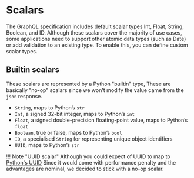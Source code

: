 # Scalars

The GraphQL specification includes default scalar types Int, Float, String, Boolean, and ID. Although these scalars cover the majority of use cases, some applications need to support other atomic data types (such as Date) or add validation to an existing type. To enable this, you can define custom scalar types.

## Builtin scalars
These scalars are represented by a Python "builtin" type, These are basically "no-op"
scalars since we won't modify the value came from the `json` response.

- `String`, maps to Python’s `str`
- `Int`, a signed 32-bit integer, maps to Python’s `int`
- `Float`, a signed double-precision floating-point value, maps to Python’s `float`
- `Boolean`, true or false, maps to Python’s `bool`
- `ID`, a specialised `String` for representing unique object identifiers
- `UUID`, maps to Python’s `str`

!!! Note "UUID scalar"
    Although you could expect of UUID to map to [Python's UUID](https://docs.python.org/3/library/uuid.html#uuid.UUID)
    Since it would come with performance penalty and the advantages are nominal, we decided to stick with a no-op scalar.


[//]: # (# TODO: add note about uuid)
